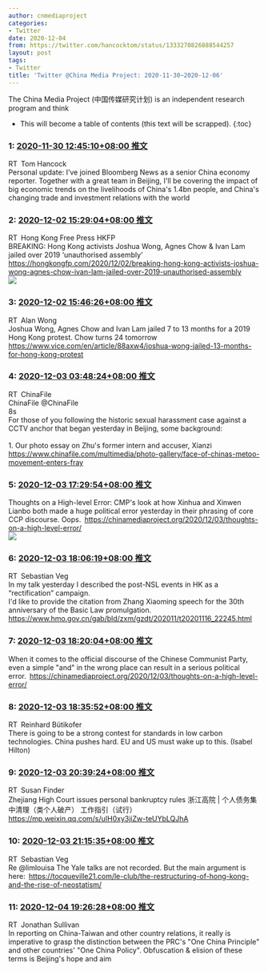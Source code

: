 ```yaml
---
author: cnmediaproject
categories:
- Twitter
date: 2020-12-04
from: https://twitter.com/hancocktom/status/1333270826888544257
layout: post
tags:
- Twitter
title: 'Twitter @China Media Project: 2020-11-30~2020-12-06'
---
```


The China Media Project (中国传媒研究计划) is an independent research program and think

* This will become a table of contents (this text will be scrapped).
{:toc}

### 1: [2020-11-30 12:45:10+08:00 推文](https://twitter.com/hancocktom/status/1333270826888544257)

RT Tom Hancock<br>Personal update: I’ve joined Bloomberg News as a senior China economy reporter. Together with a great team in Beijing, I'll be covering the impact of big economic trends on the livelihoods of China's 1.4bn people, and China's changing trade and investment relations with the world

### 2: [2020-12-02 15:29:04+08:00 推文](https://twitter.com/hkfp/status/1334036850168782854)

RT Hong Kong Free Press HKFP<br>BREAKING: Hong Kong activists Joshua Wong, Agnes Chow & Ivan Lam jailed over 2019 ‘unauthorised assembly’ <a href="https://hongkongfp.com/2020/12/02/breaking-hong-kong-activists-joshua-wong-agnes-chow-ivan-lam-jailed-over-2019-unauthorised-assembly" target="_blank" rel="noopener noreferrer">https://hongkongfp.com/2020/12/02/breaking-hong-kong-activists-joshua-wong-agnes-chow-ivan-lam-jailed-over-2019-unauthorised-assembly</a><br><img style src="https://pbs.twimg.com/media/EoNzcibXMAIxqup?format=jpg&name=orig" referrerpolicy="no-referrer">

### 3: [2020-12-02 15:46:26+08:00 推文](https://twitter.com/alanwongw/status/1334041219932901376)

RT Alan Wong<br>Joshua Wong, Agnes Chow and Ivan Lam jailed 7 to 13 months for a 2019 Hong Kong protest. Chow turns 24 tomorrow <a href="https://www.vice.com/en/article/88axw4/joshua-wong-jailed-13-months-for-hong-kong-protest" target="_blank" rel="noopener noreferrer">https://www.vice.com/en/article/88axw4/joshua-wong-jailed-13-months-for-hong-kong-protest</a>

### 4: [2020-12-03 03:48:24+08:00 推文](https://twitter.com/ChinaFile/status/1334222908734976002)

RT ChinaFile<br>ChinaFile @ChinaFile<br>8s<br>For those of you following the historic sexual harassment case against a CCTV anchor that began yesterday in Beijing, some background:<br><br>1. Our photo essay on Zhu's former intern and accuser, Xianzi <a href="https://www.chinafile.com/multimedia/photo-gallery/face-of-chinas-metoo-movement-enters-fray" target="_blank" rel="noopener noreferrer">https://www.chinafile.com/multimedia/photo-gallery/face-of-chinas-metoo-movement-enters-fray</a>

### 5: [2020-12-03 17:29:54+08:00 推文](https://twitter.com/cnmediaproject/status/1334429644951592963)

Thoughts on a High-level Error: CMP's look at how Xinhua and Xinwen Lianbo both made a huge political error yesterday in their phrasing of core CCP discourse. Oops. <a href="https://chinamediaproject.org/2020/12/03/thoughts-on-a-high-level-error/" target="_blank" rel="noopener noreferrer">https://chinamediaproject.org/2020/12/03/thoughts-on-a-high-level-error/</a><br><img style src="https://pbs.twimg.com/media/EoTYrU4XcAMi4GE?format=jpg&name=orig" referrerpolicy="no-referrer">

### 6: [2020-12-03 18:06:19+08:00 推文](https://twitter.com/sebastianveghk/status/1334438810923495426)

RT Sebastian Veg<br>In my talk yesterday I described the post-NSL events in HK as a “rectification” campaign. <br>I'd like to provide the citation from Zhang Xiaoming speech for the 30th anniversary of the Basic Law promulgation. <a href="https://www.hmo.gov.cn/gab/bld/zxm/gzdt/202011/t20201116_22245.html" target="_blank" rel="noopener noreferrer">https://www.hmo.gov.cn/gab/bld/zxm/gzdt/202011/t20201116_22245.html</a>

### 7: [2020-12-03 18:20:04+08:00 推文](https://twitter.com/cnmediaproject/status/1334442268426711041)

When it comes to the official discourse of the Chinese Communist Party, even a simple "and" in the wrong place can result in a serious political error. <a href="https://chinamediaproject.org/2020/12/03/thoughts-on-a-high-level-error/" target="_blank" rel="noopener noreferrer">https://chinamediaproject.org/2020/12/03/thoughts-on-a-high-level-error/</a>

### 8: [2020-12-03 18:35:52+08:00 推文](https://twitter.com/bueti/status/1334446243884511232)

RT Reinhard Bütikofer<br>There is going to be a strong contest for standards in low carbon technologies. China pushes hard. EU and US must wake up to this. (Isabel Hilton)

### 9: [2020-12-03 20:39:24+08:00 推文](https://twitter.com/SPCmonitor/status/1334477333516832768)

RT Susan Finder<br>Zhejiang High Court issues personal bankruptcy rules  ​浙江高院 | 个人债务集中清理（类个人破产） 工作指引（试行） <a href="https://mp.weixin.qq.com/s/uIH0xy3jiZw-teUYbLQJhA" target="_blank" rel="noopener noreferrer">https://mp.weixin.qq.com/s/uIH0xy3jiZw-teUYbLQJhA</a>

### 10: [2020-12-03 21:15:35+08:00 推文](https://twitter.com/sebastianveghk/status/1334486441754324992)

RT Sebastian Veg<br>Re @limlouisa The Yale talks are not recorded. But the main argument is here: <a href="https://tocqueville21.com/le-club/the-restructuring-of-hong-kong-and-the-rise-of-neostatism/" target="_blank" rel="noopener noreferrer">https://tocqueville21.com/le-club/the-restructuring-of-hong-kong-and-the-rise-of-neostatism/</a>

### 11: [2020-12-04 19:26:28+08:00 推文](https://twitter.com/jonlsullivan/status/1334821367376699392)

RT Jonathan Sullivan<br>In reporting on China-Taiwan and other country relations, it really is imperative to grasp the distinction between the PRC's "One China Principle" and other countries' "One China Policy". Obfuscation & elision of these terms is Beijing's hope and aim

